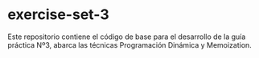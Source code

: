 # exercise-set-3
Este repositorio contiene el código de base para el desarrollo de la guía práctica Nº3, abarca las técnicas Programación Dinámica y Memoization.
